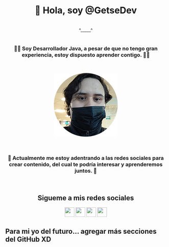 
<div align="center">
  
# 👋 Hola, soy  @GetseDev

  <br>
  ^_____^
</div>

<br>

<div align="center">
  
### 🐱‍👤 Soy Desarrollador Java, a pesar de que no tengo gran experiencia, estoy dispuesto aprender contigo. 🐱‍👤

</div>

<br>

<div align="center">

  ![enter image description here](foto.png)

</div>

<br>

<div align="center">

### 🤗 Actualmente me estoy adentrando a las redes sociales para crear contenido, del cual te podría interesar y aprenderemos juntos. 🤗

</div>
<br>
<div align="center">

## Sigueme a mis redes sociales

[<img src="https://www.cdnlogo.com/logos/t/96/twitter-icon.svg" width="30" height="30">](https://twitter.com/GetseDev)
[<img src="https://www.cdnlogo.com/logos/y/57/youtube-icon.svg" width="30" height="30">](https://www.youtube.com/channel/UCeqSaejG70p87z6KzJi-DNw)
[<img src="https://www.cdnlogo.com/logos/t/6/tiktok-app-icon.svg" width="30" height="30">](https://www.tiktok.com/@getsedev)
[<img src="https://www.cdnlogo.com/logos/f/90/fabric.svg" width="30" height="30">](https://www.facebook.com/GetseDev)

</div>

## Para mi yo del futuro... agregar más secciones del GitHub XD
